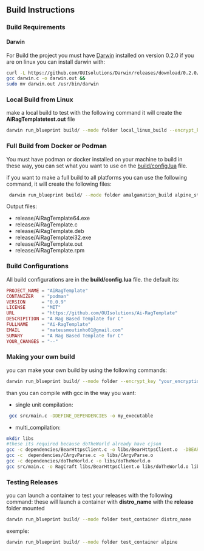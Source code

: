 ## Build Instructions

### Build Requirements 
#### Darwin 
For Build the project you must have [Darwin](https://github.com/OUIsolutions/Darwin) installed on version 0.2.0
if you are on linux you can install darwin with:

```bash
curl -L https://github.com/OUIsolutions/Darwin/releases/download/0.2.0/darwin.c -o darwin.c &&
gcc darwin.c -o darwin.out &&
sudo mv darwin.out /usr/bin/darwin
```

### Local Build from Linux
make a local build to test with the following command it will create the **AiRagTemplatetest.out** file
```bash
darwin run_blueprint build/ --mode folder local_linux_build --encrypt_key "your_encryption_key"
```

### Full Build from Docker or Podman
You must have podman or docker installed on your machine to build in these way, you can set what you want to use on the [build/config.lua](/build/config.lua) file.

if you want to make a full build to all platforms you can use the following command, it will create the following files:
```bash
 darwin run_blueprint build/ --mode folder amalgamation_build alpine_static_build windowsi32_build windows64_build rpm_static_build debian_static_build -encrypt_key "your_encryption_key"
```

Output files:
- release/AiRagTemplate64.exe
- release/AiRagTemplate.c
- release/AiRagTemplate.deb
- release/AiRagTemplatei32.exe
- release/AiRagTemplate.out
- release/AiRagTemplate.rpm

### Build Configurations
All build configurations are in the **build/config.lua** file.
the default its: 
```lua
PROJECT_NAME = "AiRagTemplate"
CONTANIZER   = "podman"
VERSION      = "0.0.9"
LICENSE      = "MIT"
URL          = "https://github.com/OUIsolutions/Ai-RagTemplate"
DESCRIPITION = "A Rag Based Template for C"
FULLNAME     = "Ai-RagTemplate"
EMAIL        = "mateusmoutinho01@gmail.com"
SUMARY       = "A Rag Based Template for C"
YOUR_CHANGES = "--"
```


### Making your own build
you can make your own build by using the following commands:
```bash
darwin run_blueprint build/ --mode folder --encrypt_key "your_encryption_key" 
```

than you can compile with gcc in the way you want:
- single unit compilation:
```bash
 gcc src/main.c -DDEFINE_DEPENDENCIES -o my_executable
```
- multi_compilation:
```bash
mkdir libs
#these its required because doTheWorld already have cjson
gcc -c dependencies/BearHttpsClient.c -o libs/BearHttpsClient.o  -DBEARSSL_HTTPS_MOCK_CJSON_DEFINE
gcc -c  dependencies/CArgvParse.c -o libs/CArgvParse.o
gcc -c dependencies/doTheWorld.c -o libs/doTheWorld.o
gcc src/main.c -o RagCraft libs/BearHttpsClient.o libs/doTheWorld.o libs/CArgvParse.o
```

### Testing Releases
you can launch a container to test your releases with the following command:
these will launch a container with **distro_name** with the **release** folder mounted
```bash
darwin run_blueprint build/ --mode folder test_container distro_name
```
exemple:
```bash
darwin run_blueprint build/ --mode folder test_container alpine
```
